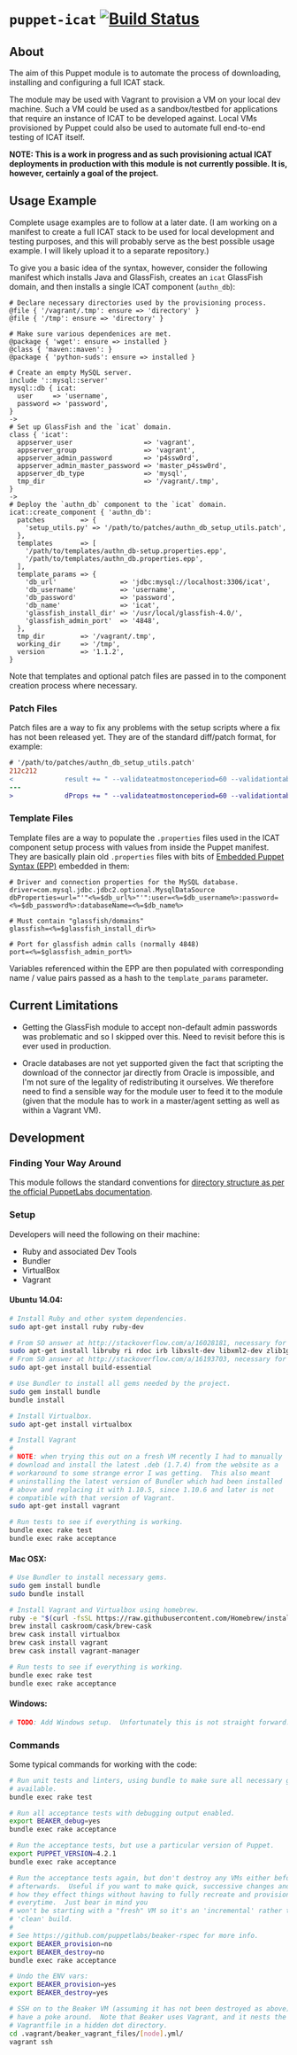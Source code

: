 # `puppet-icat` [![Build Status](https://travis-ci.org/icatproject-contrib/puppet-icat.svg?branch=master)](https://travis-ci.org/icatproject-contrib/puppet-icat)

## About

The aim of this Puppet module is to automate the process of downloading, installing and configuring a full ICAT stack.

The module may be used with Vagrant to provision a VM on your local dev
machine.  Such a VM could be used as a sandbox/testbed for applications
that require an instance of ICAT to be developed against.  Local VMs
provisioned by Puppet could also be used to automate full end-to-end
testing of ICAT itself.

**NOTE: This is a work in progress and as such provisioning actual ICAT deployments in production with this module is not currently possible.  It is, however, certainly a goal of the project.**

## Usage Example

Complete usage examples are to follow at a later date.  (I am working on a manifest to create a full ICAT stack to be used for local development and testing purposes, and this will probably serve as the best possible usage example.  I will likely upload it to a separate repository.)

To give you a basic idea of the syntax, however, consider the following manifest which installs Java and GlassFish, creates an `icat` GlassFish domain, and then installs a single ICAT component (`authn_db`):

```puppet
# Declare necessary directories used by the provisioning process.
@file { '/vagrant/.tmp': ensure => 'directory' }
@file { '/tmp': ensure => 'directory' }

# Make sure various dependenices are met.
@package { 'wget': ensure => installed }
@class { 'maven::maven': }
@package { 'python-suds': ensure => installed }

# Create an empty MySQL server.
include '::mysql::server'
mysql::db { icat:
  user     => 'username',
  password => 'password',
}
->
# Set up GlassFish and the `icat` domain.
class { 'icat':
  appserver_user                  => 'vagrant',
  appserver_group                 => 'vagrant',
  appserver_admin_password        => 'p4ssw0rd',
  appserver_admin_master_password => 'master_p4ssw0rd',
  appserver_db_type               => 'mysql',
  tmp_dir                         => '/vagrant/.tmp',
}
->
# Deploy the `authn_db` component to the `icat` domain.
icat::create_component { 'authn_db':
  patches         => {
    'setup_utils.py' => '/path/to/patches/authn_db_setup_utils.patch',
  },
  templates       => [
    '/path/to/templates/authn_db-setup.properties.epp',
    '/path/to/templates/authn_db.properties.epp',
  ],
  template_params => {
    'db_url'                => 'jdbc:mysql://localhost:3306/icat',
    'db_username'           => 'username',
    'db_password'           => 'password',
    'db_name'               => 'icat',
    'glassfish_install_dir' => '/usr/local/glassfish-4.0/',
    'glassfish_admin_port'  => '4848',
  },
  tmp_dir         => '/vagrant/.tmp',
  working_dir     => '/tmp',
  version         => '1.1.2',
}
```

Note that templates and optional patch files are passed in to the component creation process where necessary.

### Patch Files

Patch files are a way to fix any problems with the setup scripts where a fix has not been released yet.  They are of the standard diff/patch format, for example:

```patch
# '/path/to/patches/authn_db_setup_utils.patch'
212c212
<             result += " --validateatmostonceperiod=60 --validationtable=dual --creationretryattempts=10 --isconnectvalidatereq=true"
---
>             dProps += " --validateatmostonceperiod=60 --validationtable=dual --creationretryattempts=10 --isconnectvalidatereq=true"
```

### Template Files

Template files are a way to populate the `.properties` files used in the ICAT component setup process with values from inside the Puppet manifest.  They are basically plain old `.properties` files with bits of [Embedded Puppet Syntax (EPP)](https://docs.puppetlabs.com/puppet/latest/reference/lang_template_epp.html) embedded in them:

```
# Driver and connection properties for the MySQL database.
driver=com.mysql.jdbc.jdbc2.optional.MysqlDataSource
dbProperties=url="'"<%=$db_url%>"'":user=<%=$db_username%>:password=<%=$db_password%>:databaseName=<%=$db_name%>

# Must contain "glassfish/domains"
glassfish=<%=$glassfish_install_dir%>

# Port for glassfish admin calls (normally 4848)
port=<%=$glassfish_admin_port%>
```

Variables referenced within the EPP are then populated with corresponding name / value pairs passed as a hash to the `template_params` parameter.

## Current Limitations

* Getting the GlassFish module to accept non-default admin passwords was   problematic and so I skipped over this.  Need to revisit before this is ever used in production.

* Oracle databases are not yet supported given the fact that scripting the download of the connector jar directly from Oracle is impossible, and I'm not sure of the legality of redistributing it ourselves.  We therefore need to find a sensible way for the module user to feed it to the module (given that the module has to work in a master/agent setting as well as within a Vagrant VM).

## Development

### Finding Your Way Around

This module follows the standard conventions for [directory structure as per the official PuppetLabs documentation](https://docs.puppetlabs.com/puppet/latest/reference/modules_fundamentals.html#module-layout).

### Setup

Developers will need the following on their machine:

* Ruby and associated Dev Tools
* Bundler
* VirtualBox
* Vagrant

#### Ubuntu 14.04:

```bash
# Install Ruby and other system dependencies.
sudo apt-get install ruby ruby-dev

# From SO answer at http://stackoverflow.com/a/16028181, necessary for nokogiri:
sudo apt-get install libruby ri rdoc irb libxslt-dev libxml2-dev zlib1g-dev
# From SO answer at http://stackoverflow.com/a/16193703, necessary for unf_ext:
sudo apt-get install build-essential

# Use Bundler to install all gems needed by the project.
sudo gem install bundle
bundle install

# Install Virtualbox.
sudo apt-get install virtualbox

# Install Vagrant
#
# NOTE: when trying this out on a fresh VM recently I had to manually
# download and install the latest .deb (1.7.4) from the website as a
# workaround to some strange error I was getting.  This also meant
# uninstalling the latest version of Bundler which had been installed
# above and replacing it with 1.10.5, since 1.10.6 and later is not
# compatible with that version of Vagrant.
sudo apt-get install vagrant

# Run tests to see if everything is working.
bundle exec rake test
bundle exec rake acceptance
```

#### Mac OSX:

```bash
# Use Bundler to install necessary gems.
sudo gem install bundle
sudo bundle install

# Install Vagrant and Virtualbox using homebrew.
ruby -e "$(curl -fsSL https://raw.githubusercontent.com/Homebrew/install/master/install)"
brew install caskroom/cask/brew-cask
brew cask install virtualbox
brew cask install vagrant
brew cask install vagrant-manager

# Run tests to see if everything is working.
bundle exec rake test
bundle exec rake acceptance
```

#### Windows:

```bash
# TODO: Add Windows setup.  Unfortunately this is not straight forward. :(
```

### Commands

Some typical commands for working with the code:

```bash
# Run unit tests and linters, using bundle to make sure all necessary gems are
# available.
bundle exec rake test

# Run all acceptance tests with debugging output enabled.
export BEAKER_debug=yes
bundle exec rake acceptance

# Run the acceptance tests, but use a particular version of Puppet.
export PUPPET_VERSION=4.2.1
bundle exec rake acceptance

# Run the acceptance tests again, but don't destroy any VMs either before or
# afterwards.  Useful if you want to make quick, successive changes and see
# how they effect things without having to fully recreate and provision a VM
# everytime.  Just bear in mind you
# won't be starting with a "fresh" VM so it's an 'incremental' rather than
# 'clean' build.
#
# See https://github.com/puppetlabs/beaker-rspec for more info.
export BEAKER_provision=no
export BEAKER_destroy=no
bundle exec rake acceptance

# Undo the ENV vars:
export BEAKER_provision=yes
export BEAKER_destroy=yes

# SSH on to the Beaker VM (assuming it has not been destroyed as above) to
# have a poke around.  Note that Beaker uses Vagrant, and it nests the
# Vagrantfile in a hidden dot directory.
cd .vagrant/beaker_vagrant_files/[node].yml/
vagrant ssh
```
